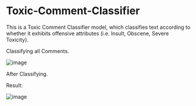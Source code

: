 # Toxic-Comment-Classifier
This is a Toxic Comment Classifier model, which classifies text according to whether it exhibits offensive attributes (i.e. Insult, Obscene, Severe Toxicity).

Classifying all Comments.


![image](https://github.com/Yashmenaria1/Toxic-Comment-Classifier/assets/107399779/f1d8a6ac-6001-420e-a444-b1b6c26b996f)

After Classifying.

Result:

![image](https://github.com/Yashmenaria1/Toxic-Comment-Classifier/assets/107399779/caae911f-dcab-42cd-a7c3-341e25caf251)
